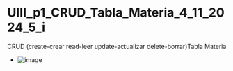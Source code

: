 # UIII_p1_CRUD_Tabla_Materia_4_11_2024_5_i
CRUD (create-crear read-leer update-actualizar delete-borrar)Tabla Materia
- ![image](https://github.com/user-attachments/assets/11c7e5a1-f942-42cc-b3f3-ebbdd0ccf719)

